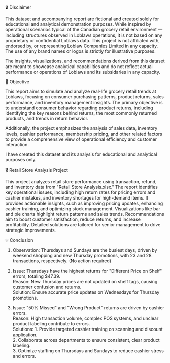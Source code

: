 🔒 Disclaimer

This dataset and accompanying report are fictional and created solely for educational and analytical demonstration purposes. While inspired by operational scenarios typical of the Canadian grocery retail environment — including structures observed in Loblaws operations, it is not based on any proprietary or confidential Loblaws data. This project is not affiliated with, endorsed by, or representing Loblaw
Companies Limited in any capacity. The use of any brand names or logos is strictly for illustrative purposes.

The insights, visualizations, and recommendations derived from this dataset are meant to showcase analytical capabilities and do not reflect actual performance or operations of Loblaws and its subsidaries in any capacity.

📌 Objective

This report aims to simulate and analyze real-life grocery retail trends at Loblaws, focusing on consumer purchasing patterns, product returns, sales performance, and inventory management insights. 
The primary objective is to understand consumer behavior regarding product returns, including identifying the key reasons behind returns, the most commonly returned products, and trends in return behavior.

Additionally, the project emphasizes the analysis of sales data, inventory levels, cashier performance, membership pricing, and other related factors to provide a comprehensive view of operational
efficiency and customer interaction.

I have created this dataset and its analysis for educational and analytical purposes only.

🎖️ Retail Store Analysis Project

This project analyzes retail store performance using transaction, refund, and inventory data from "Retail Store Analysis.xlsx." The report identifies key operational issues, including high return rates for pricing errors and cashier mistakes, and inventory shortages for high-demand items. It provides actionable insights, such as improving pricing updates, enhancing cashier training, and optimizing stock management. Visualizations like bar and pie charts highlight return patterns and sales trends. Recommendations aim to boost customer satisfaction, reduce returns, and increase profitability. Detailed solutions are tailored for senior management to drive strategic improvements.

💡 Conclusion
1. Observation: Thursdays and Sundays are the busiest days, driven by weekend shopping and new Thursday promotions, with 23 and 28 transactions, respectively. (No action required)

2. Issue: Thursdays have the highest returns for "Different Price on Shelf" errors, totaling $47.39.  
Reason: New Thursday prices are not updated on shelf tags, causing customer confusion and returns.  
Solution: Ensure accurate price updates on Wednesdays for Thursday promotions.  

3. Issue: "50% Missed" and "Wrong Product" returns are driven by cashier errors.  
Reason: High transaction volume, complex POS systems, and unclear product labeling contribute to errors.  
Solutions:  1. Provide targeted cashier training on scanning and discount application.  
            2. Collaborate across departments to ensure consistent, clear product labeling.  
            3. Optimize staffing on Thursdays and Sundays to reduce cashier stress and errors.  

          
